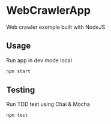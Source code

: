 # WebCrawlerApp
Web crawler example built with NodeJS

## Usage

Run app in dev mode local

```bash
npm start
```

## Testing

Run TDD test using Chai & Mocha

```bash
npm test
```
